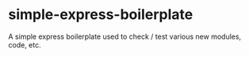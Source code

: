simple-express-boilerplate
==========================

A simple express boilerplate used to check / test various new modules, code, etc.